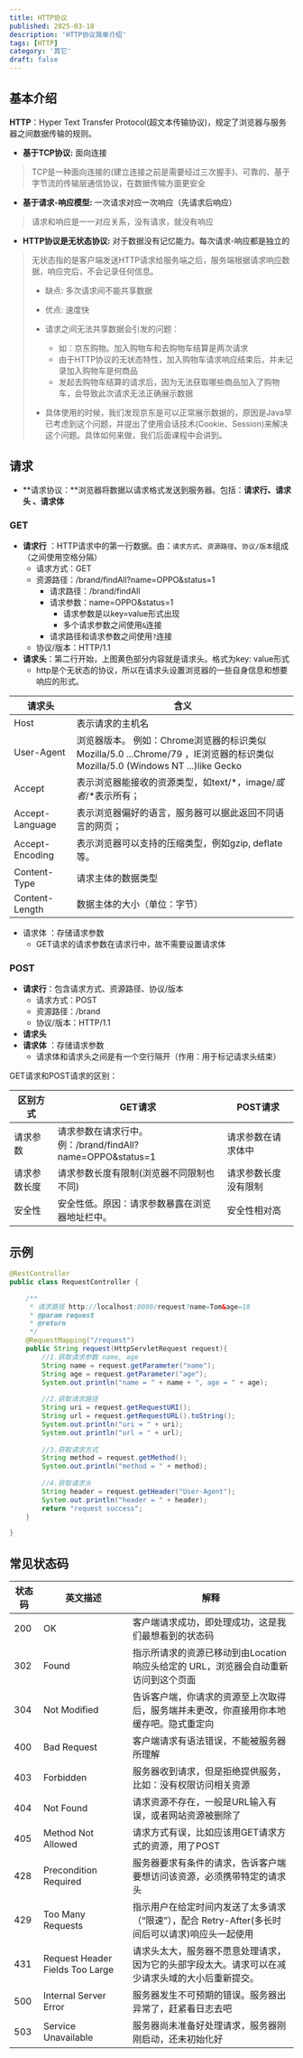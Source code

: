 ```yaml
---
title: HTTP协议
published: 2025-03-18
description: 'HTTP协议简单介绍'
tags: [HTTP]
category: '其它'
draft: false 
---
```


## 基本介绍

**HTTP**：Hyper Text Transfer Protocol(超文本传输协议)，规定了浏览器与服务器之间数据传输的规则。

- **基于TCP协议:** 面向连接

> TCP是一种面向连接的(建立连接之前是需要经过三次握手)、可靠的、基于字节流的传输层通信协议，在数据传输方面更安全

- **基于请求-响应模型:**   一次请求对应一次响应（先请求后响应）

> 请求和响应是一一对应关系，没有请求，就没有响应

- **HTTP协议是无状态协议:**  对于数据没有记忆能力。每次请求-响应都是独立的

> 无状态指的是客户端发送HTTP请求给服务端之后，服务端根据请求响应数据，响应完后，不会记录任何信息。
>
> - 缺点:  多次请求间不能共享数据
> - 优点:  速度快
>
> - 请求之间无法共享数据会引发的问题：
>   - 如：京东购物。加入购物车和去购物车结算是两次请求
>   - 由于HTTP协议的无状态特性，加入购物车请求响应结束后，并未记录加入购物车是何商品
>   - 发起去购物车结算的请求后，因为无法获取哪些商品加入了购物车，会导致此次请求无法正确展示数据
>
> - 具体使用的时候，我们发现京东是可以正常展示数据的，原因是Java早已考虑到这个问题，并提出了使用会话技术(Cookie、Session)来解决这个问题。具体如何来做，我们后面课程中会讲到。

## 请求

- **请求协议：**浏览器将数据以请求格式发送到服务器。包括：**请求行、请求头 、请求体**

### GET

- **请求行** ：HTTP请求中的第一行数据。由：`请求方式`、`资源路径`、`协议/版本`组成（之间使用空格分隔）
  - 请求方式：GET  
  - 资源路径：/brand/findAll?name=OPPO&status=1
    - 请求路径：/brand/findAll
    - 请求参数：name=OPPO&status=1
      - 请求参数是以key=value形式出现
      - 多个请求参数之间使用`&`连接
    - 请求路径和请求参数之间使用`?`连接                          
  - 协议/版本：HTTP/1.1  
- **请求头**：第二行开始，上图黄色部分内容就是请求头。格式为key: value形式 
  - http是个无状态的协议，所以在请求头设置浏览器的一些自身信息和想要响应的形式。

| 请求头          | 含义                                                         |
| --------------- | ------------------------------------------------------------ |
| Host            | 表示请求的主机名                                             |
| User-Agent      | 浏览器版本。 例如：Chrome浏览器的标识类似Mozilla/5.0 ...Chrome/79 ，IE浏览器的标识类似Mozilla/5.0 (Windows NT ...)like Gecko |
| Accept          | 表示浏览器能接收的资源类型，如text/*，image/*或者*/*表示所有； |
| Accept-Language | 表示浏览器偏好的语言，服务器可以据此返回不同语言的网页；     |
| Accept-Encoding | 表示浏览器可以支持的压缩类型，例如gzip, deflate等。          |
| Content-Type    | 请求主体的数据类型                                           |
| Content-Length  | 数据主体的大小（单位：字节）                                 |

- 请求体 ：存储请求参数
  - GET请求的请求参数在请求行中，故不需要设置请求体

### POST

- **请求行**：包含请求方式、资源路径、协议/版本
  - 请求方式：POST
  - 资源路径：/brand
  - 协议/版本：HTTP/1.1
- **请求头**  
- **请求体** ：存储请求参数 
  - 请求体和请求头之间是有一个空行隔开（作用：用于标记请求头结束）

GET请求和POST请求的区别：

| **区别方式** | **GET请求**                                                  | **POST请求**         |
| ------------ | ------------------------------------------------------------ | -------------------- |
| 请求参数     | 请求参数在请求行中。<br/>例：/brand/findAll?name=OPPO&status=1 | 请求参数在请求体中   |
| 请求参数长度 | 请求参数长度有限制(浏览器不同限制也不同)                     | 请求参数长度没有限制 |
| 安全性       | 安全性低。原因：请求参数暴露在浏览器地址栏中。               | 安全性相对高         |

## 示例

```java
@RestController
public class RequestController {

    /**
     * 请求路径 http://localhost:8080/request?name=Tom&age=18
     * @param request
     * @return
     */
    @RequestMapping("/request")
    public String request(HttpServletRequest request){
        //1.获取请求参数 name, age
        String name = request.getParameter("name");
        String age = request.getParameter("age");
        System.out.println("name = " + name + ", age = " + age);
        
        //2.获取请求路径
        String uri = request.getRequestURI();
        String url = request.getRequestURL().toString();
        System.out.println("uri = " + uri);
        System.out.println("url = " + url);
        
        //3.获取请求方式
        String method = request.getMethod();
        System.out.println("method = " + method);
        
        //4.获取请求头
        String header = request.getHeader("User-Agent");
        System.out.println("header = " + header);
        return "request success";
    }

}
```

## 常见状态码

| 状态码 | 英文描述                        | 解释                                                         |
| ------ | ------------------------------- | ------------------------------------------------------------ |
| 200    | OK                              | 客户端请求成功，即处理成功，这是我们最想看到的状态码         |
| 302    | Found                           | 指示所请求的资源已移动到由Location响应头给定的 URL，浏览器会自动重新访问到这个页面 |
| 304    | Not Modified                    | 告诉客户端，你请求的资源至上次取得后，服务端并未更改，你直接用你本地缓存吧。隐式重定向 |
| 400    | Bad Request                     | 客户端请求有语法错误，不能被服务器所理解                     |
| 403    | Forbidden                       | 服务器收到请求，但是拒绝提供服务，比如：没有权限访问相关资源 |
| 404    | Not Found                       | 请求资源不存在，一般是URL输入有误，或者网站资源被删除了      |
| 405    | Method Not Allowed              | 请求方式有误，比如应该用GET请求方式的资源，用了POST          |
| 428    | Precondition Required           | 服务器要求有条件的请求，告诉客户端要想访问该资源，必须携带特定的请求头 |
| 429    | Too Many Requests               | 指示用户在给定时间内发送了太多请求（“限速”），配合 Retry-After(多长时间后可以请求)响应头一起使用 |
| 431    | Request Header Fields Too Large | 请求头太大，服务器不愿意处理请求，因为它的头部字段太大。请求可以在减少请求头域的大小后重新提交。 |
| 500    | Internal Server Error           | 服务器发生不可预期的错误。服务器出异常了，赶紧看日志去吧     |
| 503    | Service Unavailable             | 服务器尚未准备好处理请求，服务器刚刚启动，还未初始化好       |

